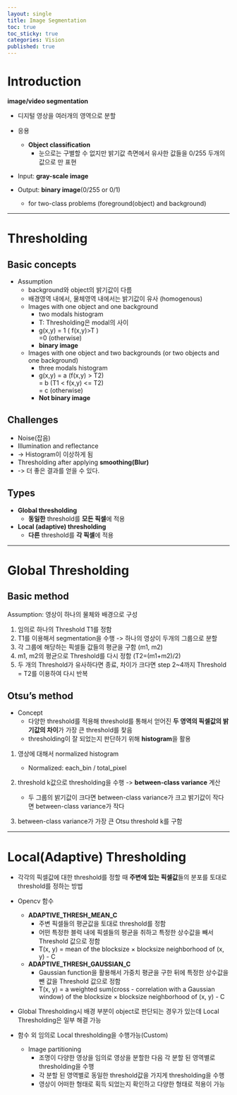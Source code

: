 ```yaml
---
layout: single
title: Image Segmentation
toc: true
toc_sticky: true
categories: Vision
published: true
---
```


# Introduction
**image/video segmentation**
* 디지털 영상을 여러개의 영역으로 분할
* 응용
    * **Object classification** 
        * 눈으로는 구별할 수 없지만 밝기값 측면에서 유사한 값들을 0/255 두개의 값으로 만 표현

* Input: **gray-scale image**
* Output: **binary image**(0/255 or 0/1)
    * for two-class problems (foreground(object) and background)

-----------

# Thresholding
## Basic concepts
* Assumption
    * background와 object의 밝기값이 다름
    * 배경영역 내에서, 물체영역 내에서는 밝기값이 유사 (homogenous)
    * Images with one object and one background
        * two modals histogram
        * T: Thresholding은 modal의 사이
        * g(x,y) = 1 ( f(x,y)>T )
           <br/>   =0 (otherwise)
        * **binary image**
    * Images with one object and two backgrounds (or two objects and one background)
        * three modals histogram
        * g(x,y) = a (f(x,y) > T2)<br/>
            = b (T1 < f(x,y) <= T2)<br/>
            = c (otherwise)
        * **Not binary image**

## Challenges
* Noise(잡음)
* Illumination and reflectance
* -> Histogram이 이상하게 됨
* Thresholding after applying **smoothing(Blur)**
* -> 더 좋은 결과를 얻을 수 있다. 

## Types
* **Global thresholding**
    * **동일한** threshold를 **모든 픽셀**에 적용
* **Local (adaptive) thresholding**
    * **다른** threshold를 **각 픽셀**에 적용

-----------

# Global Thresholding
## Basic method
Assumption: 영상이 하나의 물체와 배경으로 구성
1. 임의로 하나의 Threshold T1를 정함
2. T1를 이용해서 segmentation을 수행 -> 하나의 영상이 두개의 그룹으로 분할
3. 각 그룹에 해당하는 픽셀들 값들의 평균을 구함 (m1, m2)
4. m1, m2의 평균으로 Threshold를 다시 정함 (T2=(m1+m2)/2)
5. 두 개의 Threshold가 유사하다면 종료, 차이가 크다면 step 2~4까지 Threshold = T2를 이용하여 다시 반복

## Otsu’s method
* Concept
    * 다양한 threshold를 적용해 threshold를 통해서 얻어진 **두 영역의 픽셀값의 밝기값의 차이**가 가장 큰 threshold를 찾음
    * thresholding이 잘 되었는지 판단하기 위해 **histogram**을 활용
    
1. 영상에 대해서 normalized histogram
    * Normalized: each_bin / total_pixel
    
2. threshold k값으로 thresholding을 수행 -> **between-class variance** 계산
    * 두 그룹의 밝기값이 크다면 between-class variance가 크고 밝기값이 작다면 between-class variance가 작다
    
3. between-class variance가 가장 큰  Otsu threshold k를 구함

----------

# Local(Adaptive) Thresholding
* 각각의 픽셀값에 대한 threshold를 정할 때 **주변에 있는 픽셀값**들의 분포를 토대로 threshold를 정하는 방법
* Opencv 함수
   * **ADAPTIVE_THRESH_MEAN_C**
      * 주변 픽셀들의 평균값을 토대로 threshold를 정함
      * 어떤 특정한 블럭 내에 픽셀들의 평균을 취하고 특정한 상수값을 빼서 Threshold 값으로 정함
      * T(x, y) = mean of the blocksize × blocksize neighborhood of (x, y) - C 
   * **ADAPTIVE_THRESH_GAUSSIAN_C**
      * Gaussian function을 활용해서 가중치 평균을 구한 뒤에 특정한 상수값을 뺀 값을 Threshold 값으로 정함
      * T(x, y) = a weighted sum(cross - correlation with a Gaussian window) of the blocksize × blocksize neighborhood of (x, y) - C 
* Global Thresholding시 배경 부분이 object로 판단되는 경우가 있는데 Local Thresholding은 일부 해결 가능

* 함수 외 임의로 Local thresholding을 수행가능(Custom)
    * Image partitioning
        * 조명이 다양한 영상을 임의로 영상을 분할한 다음 각 분할 된 영역별로 thresholding을 수행
        * 각 분할 된 영역별로 동일한 threshold값을 가지게 thresholding을 수행
        * 영상이 어떠한 형태로 획득 되었는지 확인하고 다양한 형태로 적용이 가능
